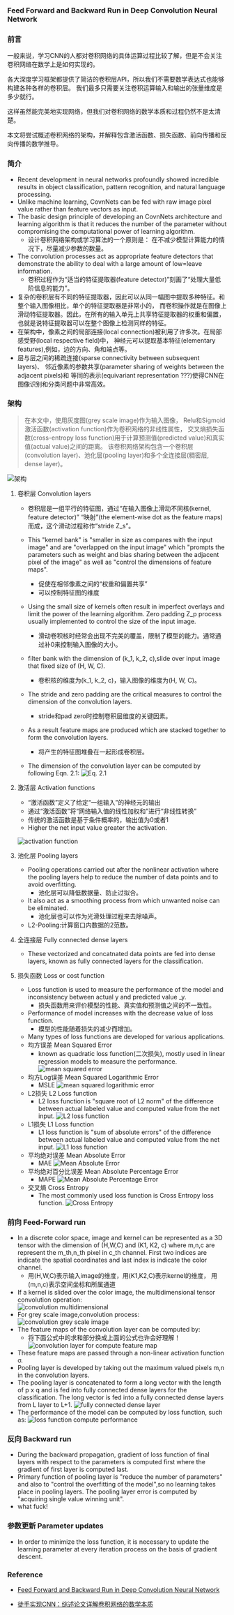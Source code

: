 ### Feed Forward and Backward Run in Deep Convolution Neural Network


### 前言
一般来说，学习CNN的人都对卷积网络的具体运算过程比较了解，但是不会关注卷积网络在数学上是如何实现的。  

各大深度学习框架都提供了简洁的卷积层API，所以我们不需要数学表达式也能够构建各种各样的卷积层。
我们最多只需要关注卷积运算输入和输出的张量维度是多少就行。  

这样虽然能完美地实现网络，但我们对卷积网络的数学本质和过程仍然不是太清楚。   

本文将尝试概述卷积网络的架构，并解释包含激活函数、损失函数、前向传播和反向传播的数学推导。


### 简介
* Recent development in neural networks profoundly showed incredible results 
in object classification, pattern recognition, and natural language processing.
* Unlike machine learning, CovnNets can be fed with raw image pixel value 
rather than feature vectors as input. 
* The basic design principle of developing an CovnNets architecture and 
learning algorithm is that it reduces the number of the parameter without 
compromising the computational power of learning algorithm.
    * 设计卷积网络架构或学习算法的一个原则是：
    在不减少模型计算能力的情况下，尽量减少参数的数量。
* The convolution processes act as appropriate feature detectors that 
demonstrate the ability to deal with a large amount of low=leave information.
    * 卷积过程作为“适当的特征提取器(feature detector)”刻画了“处理大量低阶信息的能力”。
* 复杂的卷积层有不同的特征提取器，因此可以从同一幅图中提取多种特征。和整个输入图像相比，单个的特征提取器是非常小的，
而卷积操作就是在图像上滑动特征提取器。因此，在所有的输入单元上共享特征提取器的权重和偏置，
也就是说特征提取器可以在整个图像上检测同样的特征。
* 在架构中，像素之间的局部连接(local connection)被利用了许多次。在局部感受野(local respective field)中，
神经元可以提取基本特征(elementary features),例如，边的方向、角和端点等。
* 层与层之间的稀疏连接(sparse connectivity between subsequent layers)、
邻近像素的参数共享(parameter sharing of weights between the adjacent pixels)和
等同的表示(equivariant representation ???)使得CNN在图像识别和分类问题中非常高效。


### 架构
> 在本文中，使用灰度图(grey scale image)作为输入图像，
Relu和Sigmoid激活函数(activation function)作为卷积网络的非线性属性，
交叉熵损失函数(cross-entropy loss function)用于计算预测值(predicted value)和真实值(actual value)之间的距离。
该卷积网络架构包含一个卷积层(convolution layer)、池化层(pooling layer)和多个全连接层(稠密层, dense layer)。

![架构](ffabridcnn/dcnn_architecture.jpg)

1. 卷积层 Convolution layers
    * 卷积层是一组平行的特征图，通过“在输入图像上滑动不同核(kernel, feature detector)”
    “映射”(the element-wise dot as the feature maps)而成，这个滑动过程称作“stride Z_s”。
    * This "kernel bank" is "smaller in size as compares with the input image" and
    are "overlapped on the input image" which "prompts the parameters such as weight and bias
    sharing between the adjacent pixel of the image" as well as "control the dimensions of feature maps".
        * 促使在相邻像素之间的“权重和偏置共享”
        * 可以控制特征图的维度
    * Using the small size of kernels often result in imperfect overlays and 
    limit the power of the learning algorithm. Zero padding Z_p process usually implemented to
    control the size of the input image.
        * 滑动卷积核时经常会出现不完美的覆盖，限制了模型的能力。通常通过补0来控制输入图像的大小。
    * filter bank with the dimension of (k_1, k_2, c),slide over input image that fixed size of (H, W, C).
        * 卷积核的维度为(k_1, k_2, c)，输入图像的维度为(H, W, C)。
    * The stride and zero padding are the critical measures to control the dimension of the convolution layers.
        * stride和pad zero时控制卷积层维度的关键因素。
    * As a result feature maps are produced which are stacked together to form the convolution layers.
        * 将产生的特征图堆叠在一起形成卷积层。
    
    * The dimension of the convolution layer can be computed by following Eqn. 2.1:
        ![Eq. 2.1](ffabridcnn/dcnn_2_1.jpg)

2. 激活层 Activation functions
    * “激活函数”定义了给定“一组输入”的神经元的输出
    * 通过“激活函数”将“网络输入值的线性加权和”进行“非线性转换”
    * 传统的激活函数是基于条件概率的，输出值为0或者1
    * Higher the net input value greater the activation.
    
    ![activation function](ffabridcnn/activation_function.jpg)

3. 池化层 Pooling layers
    * Pooling operations carried out after the nonlinear activation where the pooling
    layers help to reduce the number of data points and to avoid overfitting.
        * 池化层可以降低数据量、防止过拟合。
    * It also act as a smoothing process from which unwanted noise can be eliminated.
        * 池化层也可以作为光滑处理过程来去除噪声。
    * L2-Pooling:计算窗口内数据的2范数。
    
4. 全连接层 Fully connected dense layers
    * These vectorized and concatnated data points are fed into dense layers,
    known as fully connected layers for the classification.
    
5. 损失函数 Loss or cost function
    * Loss function is used to measure the performance of the model and 
    inconsistency between actual y and predicted value _y.
        * 损失函数用来评价模型的性能、真实值和预测值之间的不一致性。
    * Performance of model increases with the decrease value of loss function.
        * 模型的性能随着损失的减少而增加。
    * Many types of loss functions are developed for various applications.
    * 均方误差 Mean Squared Error
        * known as quadratic loss function(二次损失), mostly used in linear regression
        models to measure the performance.
        ![mean squared error](ffabridcnn/mean_squared_error.jpg)
    * 均方Log误差 Mean Squared Logarithmic Error
        * MSLE
        ![mean squared logarithmic error](ffabridcnn/mean_squared_logarithmic_error.jpg)
    * L2损失 L2 Loss function
        * L2 loss function is "square root of L2 norm" of the difference between actual
        labeled value and computed value from the net input.
        ![L2 loss function](ffabridcnn/L2_loss_function.jpg)
    * L1损失 L1 Loss function
        * L1 loss function is "sum of absolute errors" of the difference between actual labeled
        value and computed value from the net input.
        ![L1 loss function](ffabridcnn/L1_loss_function.jpg)
    * 平均绝对误差 Mean Absolute Error
        * MAE
        ![Mean Absolute Error](ffabridcnn/mean_absolute_error.jpg)
    * 平均绝对百分比误差 Mean Absolute Percentage Error
        * MAPE
        ![Mean Absolute Percentage Error](ffabridcnn/mean_absolute_percentage_error.jpg)
    * 交叉熵 Cross Entropy
        * The most commonly used loss function is Cross Entropy loss function.
        ![Cross Entropy](ffabridcnn/cross_entropy.jpg)


### 前向 Feed-Forward run
* In a discrete color space, image and kernel can be represented as a 3D tensor with the
dimension of (H,W,C) and (K1, K2, c) where m,n,c are represent the m_th,n_th pixel in c_th channel.
First two indices are indicate the spatial coordinates and last index is indicate the color channel.
    * 用(H,W,C)表示输入image的维度，用(K1,K2,C)表示kernel的维度，
    用(m,n,c)表示空间坐标和所属通道
* If a kernel is slided over the color image, the multidimensional tensor convolution
operation:  
    ![convolution multidimensional](ffabridcnn/convolution_multidimensional.jpg)
* For grey scale image,convolution process:  
    ![convolution grey scale image](ffabridcnn/convolution_grey_scale_image.jpg)
* The feature maps of the convolution layer can be computed by:  
    * 将下面公式中的求和部分换成上面的公式也许会好理解！  
    ![convolution layer for compute feature map](ffabridcnn/convolution_layer_compute_feature_map.jpg)
* These feature maps are passed through a non-linear activation function σ.
* Pooling layer is developed by taking out the maximum valued pixels m,n in the convolution layers.
* The pooling layer is concatenated to form a long vector with the length of p x q and is 
fed into fully connected dense layers for the classification. The long vector is fed into a 
fully connected dense layers from L layer to L+1.
    ![fully connected dense layer](ffabridcnn/fully_conneced_dense_layer.jpg)
* The performance of the model can be computed by loss function, such as:
    ![loss function compute performance](ffabridcnn/loss_function_compute_performance.jpg)


### 反向 Backward run
* During the backward propagation, gradient of loss function of final layers with respect
to the parameters is computed first where the gradient of first layer is computed last.
* Primary function of pooling layer is "reduce the number of parameters" and also to
"control the overfitting of the model",so no learning takes place in pooling layers.
The pooling layer error is computed by "acquiring single value winning unit".
* what fuck!


### 参数更新 Parameter updates
* In order to minimize the loss function, it is necessary to update the learning parameter at
every iteration process on the basis of gradient descent.



### Reference

* [Feed Forward and Backward Run in Deep Convolution Neural Network](https://arxiv.org/pdf/1711.03278.pdf)

* [徒手实现CNN：综述论文详解卷积网络的数学本质](https://mp.weixin.qq.com/s/qIdjHqurqvdahEd0dXYIqA)
